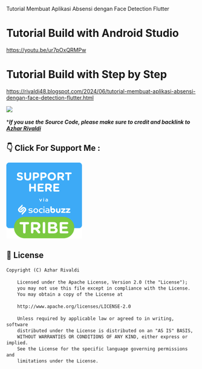 Tutorial Membuat Aplikasi Absensi dengan Face Detection Flutter

# Tutorial Build with Android Studio
https://youtu.be/ur7pOxQRMPw

# Tutorial Build with Step by Step
https://rivaldi48.blogspot.com/2024/06/tutorial-membuat-aplikasi-absensi-dengan-face-detection-flutter.html

<img src="https://blogger.googleusercontent.com/img/b/R29vZ2xl/AVvXsEj-NZO_QD283u9z3cHQaB1tD-00PLl32KOUu3iEeSswJlVMBBSJMIUPlKWAkuHF251yKcLvkXaF2N3z_Meuci2PUJmAxDUGjJ5D4xBiCoU0upWmNiKBmxdPkg7LeYSYE13UpHCdnTbOm2GY9XQQs-Zb0xxqacWPLr0GZ2qVvCWJUw5L7q0MSieJVBY4Uym_/s1280/Tutorial%20Membuat%20Aplikasi%20Absensi%20dengan%20Face%20Detection%20Flutter.png" data-canonical-src="https://rivaldi48.blogspot.com/2024/06/tutorial-membuat-aplikasi-absensi-dengan-face-detection-flutter.html" style="max-width:100%;">

****If you use the Source Code, please make sure to credit and backlink to [Azhar Rivaldi](https://rivaldi48.blogspot.com/)***

## 👇 Click For Support Me :
<a href="https://sociabuzz.com/azharrvldi_/donate"> 
<img src="https://github.com/AzharRivaldi/AzharRivaldi/blob/master/Support%20Here.png" width="200" height="200"></a>

## 📄 License

```
Copyright (C) Azhar Rivaldi

    Licensed under the Apache License, Version 2.0 (the "License");
    you may not use this file except in compliance with the License.
    You may obtain a copy of the License at

    http://www.apache.org/licenses/LICENSE-2.0

    Unless required by applicable law or agreed to in writing, software
    distributed under the License is distributed on an "AS IS" BASIS,
    WITHOUT WARRANTIES OR CONDITIONS OF ANY KIND, either express or implied.
    See the License for the specific language governing permissions and
    limitations under the License.

```

